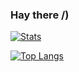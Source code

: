 ### Hay there /)

[![Stats](https://github-readme-stats.vercel.app/api?username=programmer-pony&show_icons=true&theme=vue-dark&hide=contribs,prs)](https://github.com/anuraghazra/github-readme-stats)

[![Top Langs](https://github-readme-stats.vercel.app/api/top-langs/?username=programmer-pony&layout=compact&theme=vue-dark)](https://github.com/anuraghazra/github-readme-stats)
